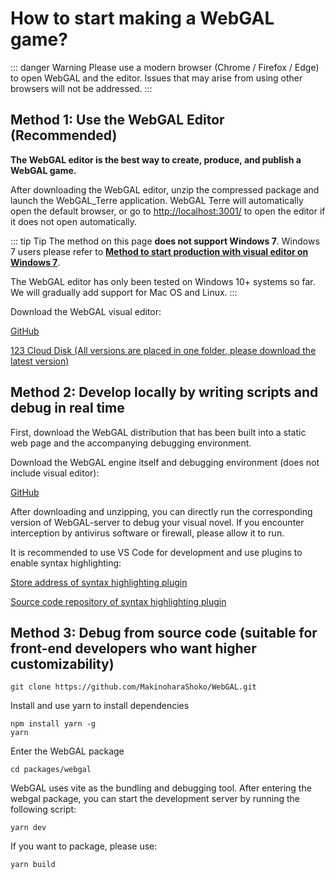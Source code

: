 # How to start making a WebGAL game?

::: danger Warning
Please use a modern browser (Chrome / Firefox / Edge) to open WebGAL and the editor. Issues that may arise from using other browsers will not be addressed.
:::

## Method 1: Use the WebGAL Editor (Recommended)

**The WebGAL editor is the best way to create, produce, and publish a WebGAL game.**

After downloading the WebGAL editor, unzip the compressed package and launch the WebGAL_Terre application. WebGAL Terre will automatically open the default browser, or go to [http://localhost:3001/](http://localhost:3001/) to open the editor if it does not open automatically.

::: tip Tip
The method on this page **does not support Windows 7**. Windows 7 users please refer to **[Method to start production with visual editor on Windows 7](win7)**.

The WebGAL editor has only been tested on Windows 10+ systems so far. We will gradually add support for Mac OS and Linux.
:::

Download the WebGAL visual editor:

[GitHub](https://github.com/MakinoharaShoko/WebGAL_Terre/releases)

[123 Cloud Disk (All versions are placed in one folder, please download the latest version)](https://www.123pan.com/s/YHszVv-jqzJ.html)

## Method 2: Develop locally by writing scripts and debug in real time

First, download the WebGAL distribution that has been built into a static web page and the accompanying debugging environment.

Download the WebGAL engine itself and debugging environment (does not include visual editor):

[GitHub](https://github.com/MakinoharaShoko/WebGAL/releases/)

After downloading and unzipping, you can directly run the corresponding version of WebGAL-server to debug your visual novel. If you encounter interception by antivirus software or firewall, please allow it to run.

It is recommended to use VS Code for development and use plugins to enable syntax highlighting:

[Store address of syntax highlighting plugin](https://marketplace.visualstudio.com/items?itemName=c6h5-no2.webgal-script-basics)

[Source code repository of syntax highlighting plugin](https://github.com/C6H5-NO2/webgal-script-basics)

## Method 3: Debug from source code (suitable for front-end developers who want higher customizability)

```
git clone https://github.com/MakinoharaShoko/WebGAL.git
```

Install and use yarn to install dependencies

```
npm install yarn -g
yarn
```

Enter the WebGAL package

```
cd packages/webgal
```

WebGAL uses vite as the bundling and debugging tool. After entering the webgal package, you can start the development server by running the following script:

```
yarn dev
```

If you want to package, please use:

```
yarn build 
```
